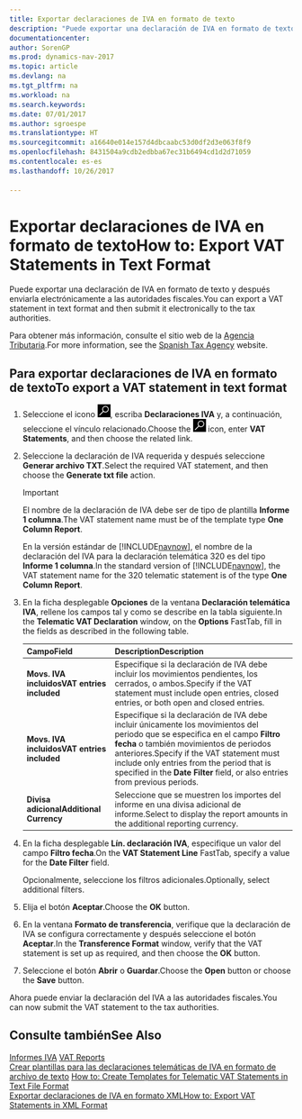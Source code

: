 ```yaml
---
title: Exportar declaraciones de IVA en formato de texto
description: "Puede exportar una declaración de IVA en formato de texto y después enviarla electrónicamente a las autoridades fiscales."
documentationcenter: 
author: SorenGP
ms.prod: dynamics-nav-2017
ms.topic: article
ms.devlang: na
ms.tgt_pltfrm: na
ms.workload: na
ms.search.keywords: 
ms.date: 07/01/2017
ms.author: sgroespe
ms.translationtype: HT
ms.sourcegitcommit: a16640e014e157d4dbcaabc53d0df2d3e063f8f9
ms.openlocfilehash: 8431504a9cdb2edbba67ec31b6494cd1d2d71059
ms.contentlocale: es-es
ms.lasthandoff: 10/26/2017

---
```

# <a name="how-to-export-vat-statements-in-text-format"></a><span data-ttu-id="f5be1-103">Exportar declaraciones de IVA en formato de texto</span><span class="sxs-lookup"><span data-stu-id="f5be1-103">How to: Export VAT Statements in Text Format</span></span>
<span data-ttu-id="f5be1-104">Puede exportar una declaración de IVA en formato de texto y después enviarla electrónicamente a las autoridades fiscales.</span><span class="sxs-lookup"><span data-stu-id="f5be1-104">You can export a VAT statement in text format and then submit it electronically to the tax authorities.</span></span>  

<span data-ttu-id="f5be1-105">Para obtener más información, consulte el sitio web de la [Agencia Tributaria](http://go.microsoft.com/fwlink/?LinkID=238181).</span><span class="sxs-lookup"><span data-stu-id="f5be1-105">For more information, see the [Spanish Tax Agency](http://go.microsoft.com/fwlink/?LinkID=238181) website.</span></span>  

## <a name="to-export-a-vat-statement-in-text-format"></a><span data-ttu-id="f5be1-106">Para exportar declaraciones de IVA en formato de texto</span><span class="sxs-lookup"><span data-stu-id="f5be1-106">To export a VAT statement in text format</span></span>  

1.  <span data-ttu-id="f5be1-107">Seleccione el icono ![Buscar página o informe](../../media/ui-search/search_small.png "icono Buscar página o informe"), escriba **Declaraciones IVA** y, a continuación, seleccione el vínculo relacionado.</span><span class="sxs-lookup"><span data-stu-id="f5be1-107">Choose the ![Search for Page or Report](../../media/ui-search/search_small.png "Search for Page or Report icon") icon, enter **VAT Statements**, and then choose the related link.</span></span>  
2.  <span data-ttu-id="f5be1-108">Seleccione la declaración de IVA requerida y después seleccione **Generar archivo TXT**.</span><span class="sxs-lookup"><span data-stu-id="f5be1-108">Select the required VAT statement, and then choose the **Generate txt file** action.</span></span>  

    > [!IMPORTANT]  
    >  <span data-ttu-id="f5be1-109">El nombre de la declaración de IVA debe ser de tipo de plantilla **Informe 1 columna**.</span><span class="sxs-lookup"><span data-stu-id="f5be1-109">The VAT statement name must be of the template type **One Column Report**.</span></span>  
    >   
    >  <span data-ttu-id="f5be1-110">En la versión estándar de [!INCLUDE[navnow](../../includes/navnow_md.md)], el nombre de la declaración del IVA para la declaración telemática 320 es del tipo **Informe 1 columna**.</span><span class="sxs-lookup"><span data-stu-id="f5be1-110">In the standard version of [!INCLUDE[navnow](../../includes/navnow_md.md)], the VAT statement name for the 320 telematic statement is of the type **One Column Report**.</span></span>  

4.  <span data-ttu-id="f5be1-111">En la ficha desplegable **Opciones** de la ventana **Declaración telemática IVA**, rellene los campos tal y como se describe en la tabla siguiente.</span><span class="sxs-lookup"><span data-stu-id="f5be1-111">In the **Telematic VAT Declaration** window, on the **Options** FastTab, fill in the fields as described in the following table.</span></span>  

    |<span data-ttu-id="f5be1-112">Campo</span><span class="sxs-lookup"><span data-stu-id="f5be1-112">Field</span></span>|<span data-ttu-id="f5be1-113">Description</span><span class="sxs-lookup"><span data-stu-id="f5be1-113">Description</span></span>|  
    |---------------------------------|---------------------------------------|  
    |<span data-ttu-id="f5be1-114">**Movs. IVA incluidos**</span><span class="sxs-lookup"><span data-stu-id="f5be1-114">**VAT entries included**</span></span>|<span data-ttu-id="f5be1-115">Especifique si la declaración de IVA debe incluir los movimientos pendientes, los cerrados, o ambos.</span><span class="sxs-lookup"><span data-stu-id="f5be1-115">Specify if the VAT statement must include open entries, closed entries, or both open and closed entries.</span></span>|  
    |<span data-ttu-id="f5be1-116">**Movs. IVA incluidos**</span><span class="sxs-lookup"><span data-stu-id="f5be1-116">**VAT entries included**</span></span>|<span data-ttu-id="f5be1-117">Especifique si la declaración de IVA debe incluir únicamente los movimientos del periodo que se especifica en el campo **Filtro fecha** o también movimientos de periodos anteriores.</span><span class="sxs-lookup"><span data-stu-id="f5be1-117">Specify if the VAT statement must include only entries from the period that is specified in the **Date Filter** field, or also entries from previous periods.</span></span>|  
    |<span data-ttu-id="f5be1-118">**Divisa adicional**</span><span class="sxs-lookup"><span data-stu-id="f5be1-118">**Additional Currency**</span></span>|<span data-ttu-id="f5be1-119">Seleccione que se muestren los importes del informe en una divisa adicional de informe.</span><span class="sxs-lookup"><span data-stu-id="f5be1-119">Select to display the report amounts in the additional reporting currency.</span></span>|  

5.  <span data-ttu-id="f5be1-120">En la ficha desplegable **Lín. declaración IVA**, especifique un valor del campo **Filtro fecha**.</span><span class="sxs-lookup"><span data-stu-id="f5be1-120">On the **VAT Statement Line** FastTab, specify a value for the **Date Filter** field.</span></span>  

    <span data-ttu-id="f5be1-121">Opcionalmente, seleccione los filtros adicionales.</span><span class="sxs-lookup"><span data-stu-id="f5be1-121">Optionally, select additional filters.</span></span>  
6.  <span data-ttu-id="f5be1-122">Elija el botón **Aceptar**.</span><span class="sxs-lookup"><span data-stu-id="f5be1-122">Choose the **OK** button.</span></span>  
7.  <span data-ttu-id="f5be1-123">En la ventana **Formato de transferencia**, verifique que la declaración de IVA se configura correctamente y después seleccione el botón **Aceptar**.</span><span class="sxs-lookup"><span data-stu-id="f5be1-123">In the **Transference Format** window, verify that the VAT statement is set up as required, and then choose the **OK** button.</span></span>  
8.  <span data-ttu-id="f5be1-124">Seleccione el botón **Abrir** o **Guardar**.</span><span class="sxs-lookup"><span data-stu-id="f5be1-124">Choose the **Open** button or choose the **Save** button.</span></span>  

<span data-ttu-id="f5be1-125">Ahora puede enviar la declaración del IVA a las autoridades fiscales.</span><span class="sxs-lookup"><span data-stu-id="f5be1-125">You can now submit the VAT statement to the tax authorities.</span></span>  

## <a name="see-also"></a><span data-ttu-id="f5be1-126">Consulte también</span><span class="sxs-lookup"><span data-stu-id="f5be1-126">See Also</span></span>  
 <span data-ttu-id="f5be1-127">[Informes IVA](vat-reports.md) </span><span class="sxs-lookup"><span data-stu-id="f5be1-127">[VAT Reports](vat-reports.md) </span></span>  
 <span data-ttu-id="f5be1-128">[Crear plantillas para las declaraciones telemáticas de IVA en formato de archivo de texto](how-to-create-templates-for-telematic-vat-statements-in-text-file-format.md) </span><span class="sxs-lookup"><span data-stu-id="f5be1-128">[How to: Create Templates for Telematic VAT Statements in Text File Format](how-to-create-templates-for-telematic-vat-statements-in-text-file-format.md) </span></span>  
 [<span data-ttu-id="f5be1-129">Exportar declaraciones de IVA en formato XML</span><span class="sxs-lookup"><span data-stu-id="f5be1-129">How to: Export VAT Statements in XML Format</span></span>](how-to-export-vat-statements-in-xml-format.md)

